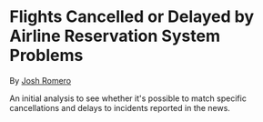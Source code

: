 # Flights Cancelled or Delayed by Airline Reservation System Problems

By [Josh Romero](josh@joshromero.com)

An initial analysis to see whether it's possible to match specific cancellations and delays to incidents reported in the news.